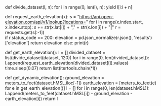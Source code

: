 def divide_dataset(l, n):
        for i in range(0, len(l), n):
            yield l[i:i + n]

def request_earth_elevation(x):
    s = "https://api.open-elevation.com/api/v1/lookup?locations="
    for i in range(x.index.start, x.index.stop): 
        s += str(x.lat[i]) + "," + str(x.lon[i]) + "|"
    r = requests.get(s[:-1])  
    if r.status_code == 200:
        elevation = pd.json_normalize(r.json(), 'results')['elevation']
        return elevation
    else:
        print(r)
        
def get_earth_elevation():
    l = []
    divided_dataset = list(divide_dataset(dataset, 120))
    for i in range(0, len(divided_dataset)):
        l.append(request_earth_elevation(divided_dataset[i]).values)
        time.sleep(0.07)
    return list(itertools.chain(*l))

def get_dynamic_elevation():
    ground_elevation = meters_to_feet(dataset.hMSL.iloc[-1])
    earth_elevation = [meters_to_feet(e) for e in get_earth_elevation()]
    l = []
    for i in range(0, len(dataset.hMSL)):
        l.append(meters_to_feet(dataset.hMSL[i]) - ground_elevation - earth_elevation[i])
    return l





